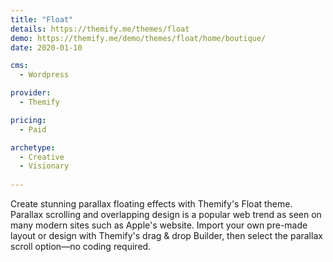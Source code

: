 ```yaml
---
title: "Float"
details: https://themify.me/themes/float
demo: https://themify.me/demo/themes/float/home/boutique/
date: 2020-01-10

cms: 
  - Wordpress

provider: 
  - Themify

pricing:
  - Paid

archetype:
  - Creative
  - Visionary
  
---
```


Create stunning parallax floating effects with Themify's Float theme. Parallax scrolling and overlapping design is a popular web trend as seen on many modern sites such as Apple's website. Import your own pre-made layout or design with Themify's drag & drop Builder, then select the parallax scroll option—no coding required.